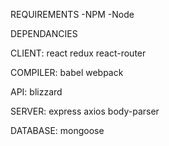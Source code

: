 REQUIREMENTS
-NPM
-Node

DEPENDANCIES

CLIENT:
react
redux
react-router

COMPILER:
babel
webpack

API:
blizzard

SERVER:
express
axios
body-parser

DATABASE:
mongoose
